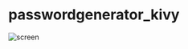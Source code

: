 # passwordgenerator_kivy

![screen](https://github.com/phenrikeprestes/passwordgenerator_kivy/assets/106111562/85589615-9f41-453d-a424-2272c86876d9)
